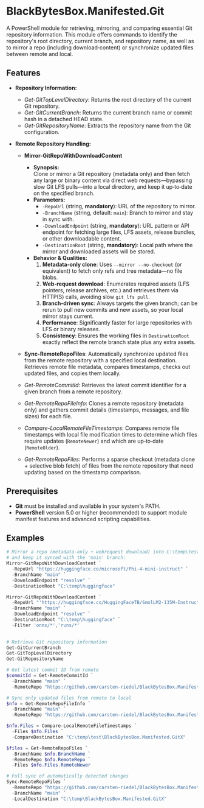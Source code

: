 # BlackBytesBox.Manifested.Git

A PowerShell module for retrieving, mirroring, and comparing essential Git repository information. This module offers commands to identify the repository's root directory, current branch, and repository name, as well as to mirror a repo (including download‑content) or synchronize updated files between remote and local.

## Features

- **Repository Information:**  
  - *Get-GitTopLevelDirectory*: Returns the root directory of the current Git repository.  
  - *Get-GitCurrentBranch*: Returns the current branch name or commit hash in a detached HEAD state.  
  - *Get-GitRepositoryName*: Extracts the repository name from the Git configuration.

- **Remote Repository Handling:**  
  - **Mirror-GitRepoWithDownloadContent**  
    - **Synopsis:**  
      Clone or mirror a Git repository (metadata only) and then fetch any large or binary content via direct web requests—bypassing slow Git LFS pulls—into a local directory, and keep it up‑to‑date on the specified branch.  
    - **Parameters:**  
      - `-RepoUrl` (string, **mandatory**): URL of the repository to mirror.  
      - `-BranchName` (string, default: `main`): Branch to mirror and stay in sync with.  
      - `-DownloadEndpoint` (string, **mandatory**): URL pattern or API endpoint for fetching large files, LFS assets, release bundles, or other downloadable content.  
      - `-DestinationRoot` (string, **mandatory**): Local path where the mirror and downloaded assets will be stored.  
    - **Behavior & Qualities:**  
      1. **Metadata‑only clone**: Uses `--mirror --no-checkout` (or equivalent) to fetch only refs and tree metadata—no file blobs.  
      2. **Web‑request download**: Enumerates required assets (LFS pointers, release archives, etc.) and retrieves them via HTTP(S) calls, avoiding slow `git lfs pull`.  
      3. **Branch‑driven sync**: Always targets the given branch; can be rerun to pull new commits and new assets, so your local mirror stays current.  
      4. **Performance**: Significantly faster for large repositories with LFS or binary releases.  
      5. **Consistency**: Ensures the working files in `DestinationRoot` exactly reflect the remote branch state plus any extra assets.  

  - **Sync-RemoteRepoFiles**: Automatically synchronize updated files from the remote repository with a specified local destination. Retrieves remote file metadata, compares timestamps, checks out updated files, and copies them locally.  
  - *Get-RemoteCommitId*: Retrieves the latest commit identifier for a given branch from a remote repository.  
  - *Get-RemoteRepoFileInfo*: Clones a remote repository (metadata only) and gathers commit details (timestamps, messages, and file sizes) for each file.  
  - *Compare-LocalRemoteFileTimestamps*: Compares remote file timestamps with local file modification times to determine which files require updates (`RemoteNewer`) and which are up‑to‑date (`RemoteOlder`).  
  - *Get-RemoteRepoFiles*: Performs a sparse checkout (metadata clone + selective blob fetch) of files from the remote repository that need updating based on the timestamp comparison.  

## Prerequisites

- **Git** must be installed and available in your system's PATH.  
- **PowerShell** version 5.0 or higher (recommended) to support module manifest features and advanced scripting capabilities.  

## Examples

```powershell
# Mirror a repo (metadata-only + webrequest download) into C:\temp\test,
# and keep it synced with the 'main' branch:
Mirror-GitRepoWithDownloadContent `
  -RepoUrl "https://huggingface.co/microsoft/Phi-4-mini-instruct" `
  -BranchName "main" `
  -DownloadEndpoint "resolve" `
  -DestinationRoot "C:\temp\huggingface"

Mirror-GitRepoWithDownloadContent `
  -RepoUrl "'https://huggingface.co/HuggingFaceTB/SmolLM2-135M-Instruct'" `
  -BranchName "main" `
  -DownloadEndpoint "resolve" `
  -DestinationRoot "C:\temp\huggingface" `
  -Filter 'onnx/*','runs/*'
  

# Retrieve Git repository information
Get-GitCurrentBranch
Get-GitTopLevelDirectory
Get-GitRepositoryName

# Get latest commit ID from remote
$commitId = Get-RemoteCommitId `
  -BranchName "main" `
  -RemoteRepo "https://github.com/carsten-riedel/BlackBytesBox.Manifested.GitX.git"

# Sync only updated files from remote to local
$nfo = Get-RemoteRepoFileInfo `
  -BranchName "main" `
  -RemoteRepo "https://github.com/carsten-riedel/BlackBytesBox.Manifested.GitX.git"

$nfo.Files = Compare-LocalRemoteFileTimestamps `
  -Files $nfo.Files `
  -CompareDestination "C:\temp\test\BlackBytesBox.Manifested.GitX"

$files = Get-RemoteRepoFiles `
  -BranchName $nfo.BranchName `
  -RemoteRepo $nfo.RemoteRepo `
  -Files $nfo.Files.RemoteNewer

# Full sync of automatically detected changes
Sync-RemoteRepoFiles `
  -RemoteRepo "https://github.com/carsten-riedel/BlackBytesBox.Manifested.GitX.git" `
  -BranchName "main" `
  -LocalDestination "C:\temp\BlackBytesBox.Manifested.GitX"
